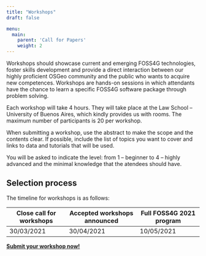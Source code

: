 ```yaml
---
title: "Workshops"
draft: false

menu:
  main:
    parent: 'Call for Papers'
    weight: 2
---
```


Workshops should showcase current and emerging FOSS4G technologies, foster skills development and provide a direct interaction between 
our highly proficient OSGeo community and the public who wants to acquire new competences. Workshops are hands-on sessions in which attendants have the chance to learn a specific FOSS4G software package through problem solving.

Each workshop will take 4 hours. They will take place at the Law School – University of Buenos Aires, which kindly provides us with rooms. 
The maximum number of participants is 20 per workshop.

When submitting a workshop, use the abstract to make the scope and the contents clear. If possible, include the list of topics you want to cover and links to data and tutorials that will be used. 

You will be asked to indicate the level: 
from 1 – beginner to 4 – highly advanced and the minimal knowledge that the atendees should have.

## Selection process

The timeline for workshops is as follows:

| Close call for workshops | Accepted workshops announced | Full FOSS4G 2021 program |
|---------------|-------------|-------------|
| 30/03/2021 | 30/04/2021 | 10/05/2021 |

**[Submit your workshop now!](https://callforpapers.2021.foss4g.org/foss4g-2021-workshop/cfp)**


